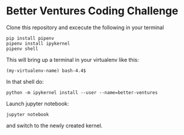 # Better Ventures Coding Challenge

Clone this repository and excecute the following in your terminal
```
pip install pipenv
pipenv install ipykernel
pipenv shell
```
This will bring up a terminal in your virtualenv like this:
```
(my-virtualenv-name) bash-4.4$
```
In that shell do:
```
python -m ipykernel install --user --name=better-ventures
```
Launch jupyter notebook:

```
jupyter notebook
```

and switch to the newly created kernel.
